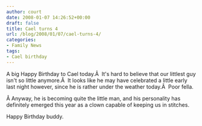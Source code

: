 ```yaml
---
author: court
date: 2008-01-07 14:26:52+00:00
draft: false
title: Cael turns 4
url: /blog/2008/01/07/cael-turns-4/
categories:
- Family News
tags:
- Cael birthday
---
```


A big Happy Birthday to Cael today.Â  It's hard to believe that our littlest guy isn't so little anymore.Â  It looks like he may have celebrated a little early last night however, since he is rather under the weather today.Â  Poor fella.

Â Anyway, he is becoming quite the little man, and his personality has definitely emerged this year as a clown capable of keeping us in stitches.

Happy Birthday buddy.
